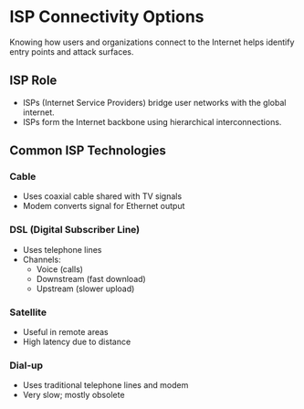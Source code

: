 # ISP Connectivity Options

Knowing how users and organizations connect to the Internet helps identify entry points and attack surfaces.

## ISP Role

- ISPs (Internet Service Providers) bridge user networks with the global internet.
- ISPs form the Internet backbone using hierarchical interconnections.

## Common ISP Technologies

### Cable

- Uses coaxial cable shared with TV signals
- Modem converts signal for Ethernet output

### DSL (Digital Subscriber Line)

- Uses telephone lines
- Channels:
  - Voice (calls)
  - Downstream (fast download)
  - Upstream (slower upload)

### Satellite

- Useful in remote areas
- High latency due to distance

### Dial-up

- Uses traditional telephone lines and modem
- Very slow; mostly obsolete

